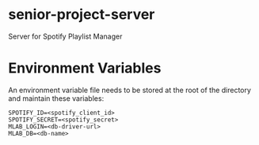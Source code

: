 # senior-project-server
Server for Spotify Playlist Manager

# Environment Variables
An environment variable file needs to be stored at the root of the directory and maintain these variables:
```
SPOTIFY_ID=<spotify_client_id>
SPOTIFY_SECRET=<spotify_secret>
MLAB_LOGIN=<db-driver-url>
MLAB_DB=<db-name>
```